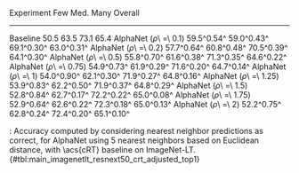Experiment                      Few        Med.        Many     Overall
-----------------------  ----------  ----------  ----------  ----------
Baseline                       50.5        63.5        73.1        65.4
AlphaNet (_ρ_\ =\ 0.1)   59.5^0.54^  59.0^0.43^  69.1^0.30^  63.0^0.31^
AlphaNet (_ρ_\ =\ 0.2)   57.7^0.64^  60.8^0.48^  70.5^0.39^  64.1^0.30^
AlphaNet (_ρ_\ =\ 0.5)   55.8^0.70^  61.6^0.38^  71.3^0.35^  64.6^0.22^
AlphaNet (_ρ_\ =\ 0.75)  54.9^0.73^  61.9^0.29^  71.6^0.20^  64.7^0.14^
AlphaNet (_ρ_\ =\ 1)     54.0^0.90^  62.1^0.30^  71.9^0.27^  64.8^0.16^
AlphaNet (_ρ_\ =\ 1.25)  53.9^0.83^  62.2^0.50^  71.9^0.37^  64.8^0.29^
AlphaNet (_ρ_\ =\ 1.5)   52.8^0.84^  62.7^0.17^  72.2^0.22^  65.0^0.08^
AlphaNet (_ρ_\ =\ 1.75)  52.9^0.64^  62.6^0.22^  72.3^0.18^  65.0^0.13^
AlphaNet (_ρ_\ =\ 2)     52.2^0.75^  62.8^0.24^  72.4^0.20^  65.1^0.10^

: Accuracy computed by considering nearest neighbor predictions as correct, for AlphaNet using 5 nearest neighbors based on Euclidean distance, with \acs{cRT} baseline on ImageNet-LT. {#tbl:main_imagenetlt_resnext50_crt_adjusted_top1}
